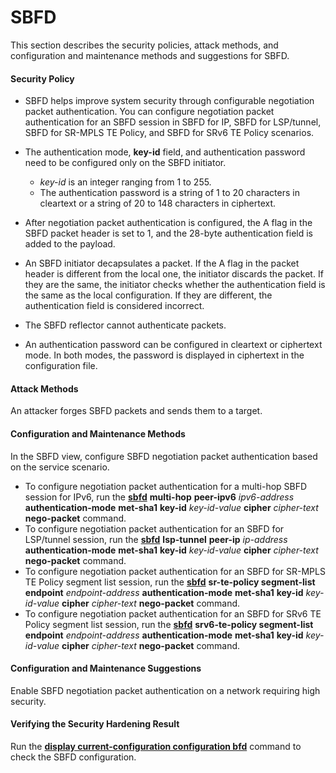 SBFD
====

This section describes the security policies, attack methods, and configuration and maintenance methods and suggestions for SBFD.

#### Security Policy

* SBFD helps improve system security through configurable negotiation packet authentication. You can configure negotiation packet authentication for an SBFD session in SBFD for IP, SBFD for LSP/tunnel, SBFD for SR-MPLS TE Policy, and SBFD for SRv6 TE Policy scenarios.
* The authentication mode, **key-id** field, and authentication password need to be configured only on the SBFD initiator.
  
  + *key-id* is an integer ranging from 1 to 255.
  + The authentication password is a string of 1 to 20 characters in cleartext or a string of 20 to 148 characters in ciphertext.
* After negotiation packet authentication is configured, the A flag in the SBFD packet header is set to 1, and the 28-byte authentication field is added to the payload.
* An SBFD initiator decapsulates a packet. If the A flag in the packet header is different from the local one, the initiator discards the packet. If they are the same, the initiator checks whether the authentication field is the same as the local configuration. If they are different, the authentication field is considered incorrect.
* The SBFD reflector cannot authenticate packets.
* An authentication password can be configured in cleartext or ciphertext mode. In both modes, the password is displayed in ciphertext in the configuration file.

#### Attack Methods

An attacker forges SBFD packets and sends them to a target.


#### Configuration and Maintenance Methods

In the SBFD view, configure SBFD negotiation packet authentication based on the service scenario.

* To configure negotiation packet authentication for a multi-hop SBFD session for IPv6, run the [**sbfd**](cmdqueryname=sbfd) **multi-hop** **peer-ipv6** *ipv6-address* **authentication-mode** **met-sha1** **key-id** *key-id-value* **cipher** *cipher-text* **nego-packet** command.
* To configure negotiation packet authentication for an SBFD for LSP/tunnel session, run the [**sbfd**](cmdqueryname=sbfd) **lsp-tunnel** **peer-ip** *ip-address* **authentication-mode** **met-sha1** **key-id** *key-id-value* **cipher** *cipher-text* **nego-packet** command.
* To configure negotiation packet authentication for an SBFD for SR-MPLS TE Policy segment list session, run the [**sbfd**](cmdqueryname=sbfd) **sr-te-policy segment-list endpoint** *endpoint-address* **authentication-mode** **met-sha1** **key-id** *key-id-value* **cipher** *cipher-text* **nego-packet** command.
* To configure negotiation packet authentication for an SBFD for SRv6 TE Policy segment list session, run the [**sbfd**](cmdqueryname=sbfd) **srv6-te-policy segment-list endpoint** *endpoint-address* **authentication-mode** **met-sha1** **key-id** *key-id-value* **cipher** *cipher-text* **nego-packet** command.

#### Configuration and Maintenance Suggestions

Enable SBFD negotiation packet authentication on a network requiring high security.


#### Verifying the Security Hardening Result

Run the [**display current-configuration configuration bfd**](cmdqueryname=display+current-configuration+configuration+bfd) command to check the SBFD configuration.